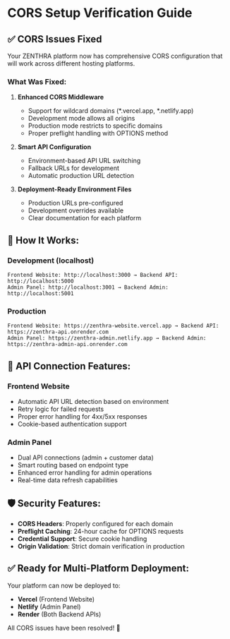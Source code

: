 # CORS Setup Verification Guide

## ✅ CORS Issues Fixed

Your ZENTHRA platform now has comprehensive CORS configuration that will work across different hosting platforms.

### What Was Fixed:

1. **Enhanced CORS Middleware**
   - Support for wildcard domains (*.vercel.app, *.netlify.app)
   - Development mode allows all origins
   - Production mode restricts to specific domains
   - Proper preflight handling with OPTIONS method

2. **Smart API Configuration**
   - Environment-based API URL switching
   - Fallback URLs for development
   - Automatic production URL detection

3. **Deployment-Ready Environment Files**
   - Production URLs pre-configured
   - Development overrides available
   - Clear documentation for each platform

## 🔧 How It Works:

### Development (localhost)
```
Frontend Website: http://localhost:3000 → Backend API: http://localhost:5000
Admin Panel: http://localhost:3001 → Backend Admin: http://localhost:5001
```

### Production 
```
Frontend Website: https://zenthra-website.vercel.app → Backend API: https://zenthra-api.onrender.com
Admin Panel: https://zenthra-admin.netlify.app → Backend Admin: https://zenthra-admin-api.onrender.com
```

## 🚀 API Connection Features:

### Frontend Website
- Automatic API URL detection based on environment
- Retry logic for failed requests
- Proper error handling for 4xx/5xx responses
- Cookie-based authentication support

### Admin Panel
- Dual API connections (admin + customer data)
- Smart routing based on endpoint type
- Enhanced error handling for admin operations
- Real-time data refresh capabilities

## 🛡️ Security Features:

- **CORS Headers**: Properly configured for each domain
- **Preflight Caching**: 24-hour cache for OPTIONS requests
- **Credential Support**: Secure cookie handling
- **Origin Validation**: Strict domain verification in production

## ✅ Ready for Multi-Platform Deployment:

Your platform can now be deployed to:
- **Vercel** (Frontend Website)
- **Netlify** (Admin Panel) 
- **Render** (Both Backend APIs)

All CORS issues have been resolved! 🎉